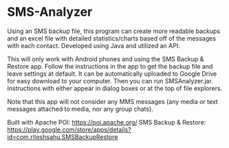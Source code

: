 # SMS-Analyzer
Using an SMS backup file, this program can create more readable backups and an excel file with detailed statistics/charts based off of the messages with each contact. Developed using Java and utilized an API.

This will only work with Android phones and using the SMS Backup & Restore app. Follow the instructions in the app to get the backup file and leave settings at default.
It can be automatically uploaded to Google Drive for easy download to your computer. Then you can run SMSAnalyzer.jar.
Instructions with either appear in dialog boxes or at the top of file explorers.

Note that this app will not consider any MMS messages (any media or text messages attached to media, nor any group chats).

Built with Apache POI:
https://poi.apache.org/
SMS Backup & Restore:
https://play.google.com/store/apps/details?id=com.riteshsahu.SMSBackupRestore
